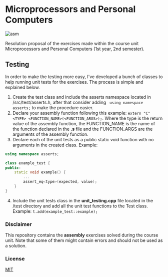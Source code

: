 # Microprocessors and Personal Computers
![asm](https://img.shields.io/badge/asm-AARCH64-brightgreen)

Resolution proposal of the exercises made within the course unit Microprocessors and Personal Computers (1st year, 2nd semester).

## Testing
In order to make the testing more easy, I've developed a bunch of classes to help running unit tests for the exercises. The process is simple and explained below.

1. Create the test class and include the asserts namespace located in /src/test/asserts.h, after that consider adding ``` using namespace asserts;``` to make the procedure easier.
2. Declare your assembly function following this example: ```extern "C" <TYPE> <FUNCTION_NAME>(<FUNCTION_ARGS>);```. Where the type is the return value of the assembly function, the FUNCTION_NAME is the name of the function declared in the **.s** file and the FUNCTION_ARGS are the arguments of the assembly function.
3. Declare each of the unit tests as a public static void function with no arguments in the created class. Example:
```cpp
using namespace asserts;

class example_test {
public:
	static void example() {
	    ...
	    assert_eq<type>(expected, value);
	}
}
```
4. Include the unit tests class in the **unit_testing.cpp** file located in the /test directory and add all the unit test functions to the Test class. Example: ```t.add(example_test::example);```

### Disclaimer
This repository contains the **assembly** exercises solved during the course unit. Note that some of them might contain errors and should not be used as a solution.

### License

[MIT](https://opensource.org/licenses/MIT)
